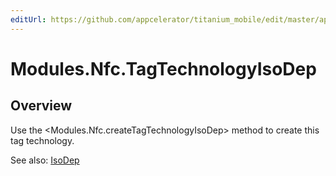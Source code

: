 ```yaml
---
editUrl: https://github.com/appcelerator/titanium_mobile/edit/master/apidoc/TagTechnology.yml
---
```

# Modules.Nfc.TagTechnologyIsoDep

<TypeHeader/>

## Overview

Use the <Modules.Nfc.createTagTechnologyIsoDep> method to create this tag technology.

See also:
[IsoDep](http://developer.android.com/reference/android/nfc/tech/IsoDep.html)

<ApiDocs/>
